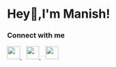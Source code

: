 <!-- - 👋 Hi, I’m @Manish-kasera
- 👀 I’m interested in Coding,Reading...
- 🌱 I’m currently learning Flutter...
- 💞️ I’m looking to collaborate on Front-end projects,App development ,Open Source ...
- 📫 How to reach me  manishkasera456@gmail.com... -->

<!---
Manish-kasera/Manish-kasera is a ✨ special ✨ repository because its `README.md` (this file) appears on your GitHub profile.
You can click the Preview link to take a look at your changes.
--->
# Hey👋,I'm Manish!

### Connect with me
  <a href="https://twitter.com/ManishK99224969">
    <img width="30px" src="https://www.vectorlogo.zone/logos/twitter/twitter-official.svg" />
  </a>&ensp;
  <a href="https:www.linkedin.com/in/manish-kumar-kasera">
    <img width="30px" src="https://www.vectorlogo.zone/logos/linkedin/linkedin-icon.svg" />
  </a>&ensp;
  <a href="https:">
    <img width="30px" src="https://www.vectorlogo.zone/logos/instagram/instagram-icon.svg" />
  </a>

